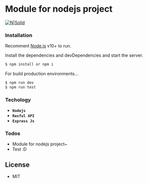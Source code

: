 # Module for nodejs project
[![N|Solid](https://3.bp.blogspot.com/-kWmj88eUmnM/WxwBfxH1_mI/AAAAAAAAB-A/v08FQI35Ka0HDAMvPteeGbYVV3yAhV8dwCLcBGAs/s1600/2.png)](https://vanhocpham.blogspot.com/)
### Installation


Recomment [Node.js](https://nodejs.org/) v10+ to run.

Install the dependencies and devDependencies and start the server.

```sh
$ npm install or npm i
```

For build production environments...

```sh
$ npm run dev
$ npm run test
```

### Techology

 - <b> ` Nodejs ` </b>
 - <b> ` Resful API ` </b>
 - <b> ` Express Js ` </b>
 



### Todos

 - Module for nodejs project~
 - Test :D
 

License
----
- MIT


